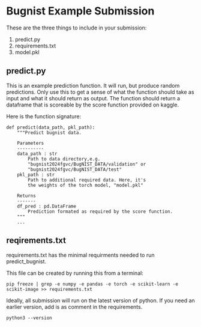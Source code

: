 # Bugnist Example Submission

These are the three things to include in your submission:

1. predict.py
2. requirements.txt
3. model.pkl

## predict.py

This is an example prediction function. It will run, but produce random
predictions. Only use this to get a sense of what the function should
take as input and what it should return as output. The function should return
a dataframe that is scoreable by the score function provided on kaggle.

Here is the function signature:

```
def predict(data_path, pkl_path):
    """Predict bugnist data.

    Parameters
    ----------
    data_path : str
        Path to data directory,e.g.
        "bugnist2024fgvc/BugNIST_DATA/validation" or
        "bugnist2024fgvc/BugNIST_DATA/test"
    pkl_path : str
        Path to additional required data. Here, it's
        the weights of the torch model, "model.pkl"

    Returns
    -------
    df_pred : pd.DataFrame
        Prediction formated as required by the score function.
    """
    ...
```

## reqirements.txt

requirements.txt has the minimal requirments needed to run predict_bugnist.

This file can be created by running this from a terminal:

```
pip freeze | grep -e numpy -e pandas -e torch -e scikit-learn -e scikit-image >> requirements.txt
```


Ideally, all submission will run on the latest version of python. If you need an earlier version,
add is as comment in the requirements.

```
python3 --version
```

